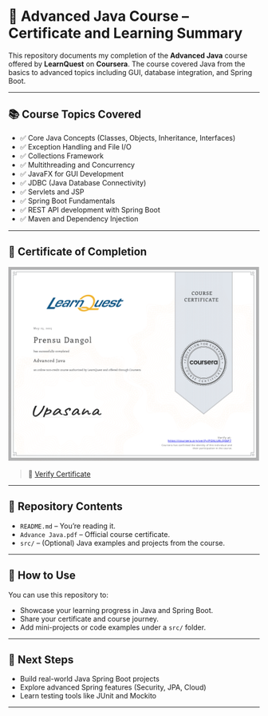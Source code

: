 # 🧠 Advanced Java Course – Certificate and Learning Summary

This repository documents my completion of the **Advanced Java** course offered by **LearnQuest** on **Coursera**. The course covered Java from the basics to advanced topics including GUI, database integration, and Spring Boot.

---

## 📚 Course Topics Covered

- ✅ Core Java Concepts (Classes, Objects, Inheritance, Interfaces)
- ✅ Exception Handling and File I/O
- ✅ Collections Framework
- ✅ Multithreading and Concurrency
- ✅ JavaFX for GUI Development
- ✅ JDBC (Java Database Connectivity)
- ✅ Servlets and JSP
- ✅ Spring Boot Fundamentals
- ✅ REST API development with Spring Boot
- ✅ Maven and Dependency Injection

---

## 📜 Certificate of Completion

![Advanced Java Certificate](Advance%20Java.png)

> 🔗 [Verify Certificate](https://coursera.org/verify/PGNLURLQ06P7)

---

## 📁 Repository Contents

- `README.md` – You’re reading it.
- `Advance Java.pdf` – Official course certificate.
- `src/` – (Optional) Java examples and projects from the course.

---

## 🚀 How to Use

You can use this repository to:
- Showcase your learning progress in Java and Spring Boot.
- Share your certificate and course journey.
- Add mini-projects or code examples under a `src/` folder.

---

## 🏁 Next Steps

- Build real-world Java Spring Boot projects
- Explore advanced Spring features (Security, JPA, Cloud)
- Learn testing tools like JUnit and Mockito

---
